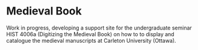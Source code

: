 # Medieval Book
Work in progress, developing a support site for the undergraduate seminar HIST 4006a (Digitizing the Medieval Book) on how to to display and catalogue the medieval manuscripts at Carleton University (Ottawa).

